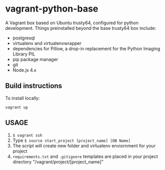 vagrant-python-base
===================

A Vagrant box based on Ubuntu trusty64, configured for python development.
Things preinstalled beyond the base trusty64 box include:

* postgresql
* virtualenv and virtualenvwrapper
* dependencies for Pillow, a drop-in replacement for the Python Imaging Library PIL
* pip package manager
* git
* Node.js 4.x

Build instructions
------------------
To install locally:

    vagrant up

USAGE
-----
1. `$ vagrant ssh`
2. Type `$ source start_project [project_name] [DB Name]`
3. The script will create new folder and virtualenv enviornment for your project
4. `requirements.txt` and `.gitignore` templates are placed in your project directory "/vagrant/project/[project_name]"
